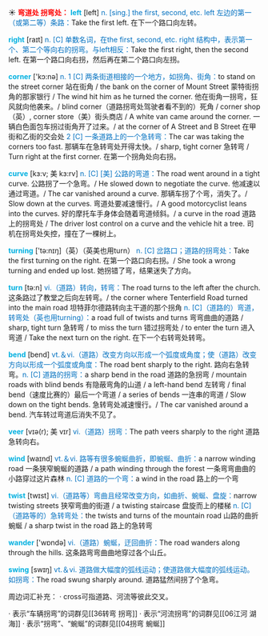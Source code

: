 ☀ <font color="red">**弯道处 拐弯处：**</font>
<font color="sky blue">**left**</font> [left] 
<font color="#0070c0">n. [sing.] the first, second, etc. left 左边的第一（或第二等）条路：</font>Take the first left. 在下一个路口向左转。

<font color="sky blue">**right**</font> [raɪt] 
<font color="#0070c0">n. [C] 单数名词，在the first, second, etc. right 结构中，表示第一个、第二个等向右的拐弯。与left相反：</font>Take the first right, then the second left. 在第一个路口向右拐，然后再在第二个路口向左拐。

<font color="sky blue">**corner**</font> ['kɔ:nə] 
<font color="#0070c0">n. 1 [C] 两条街道相接的一个地方，如拐角、街角：</font>to stand on the street corner 站在街角 / the bank on the corner of Mount Street 蒙特街拐角的那家银行 / The wind hit him as he turned the corner. 他在街角一拐弯，狂风就向他袭来。/ blind corner（道路拐弯处驾驶者看不到的）死角 / corner shop（英）, corner store（美）街头商店 / A white van came around the corner. 一辆白色面包车拐过街角开了过来。/ at the corner of A Street and B Street 在甲街和乙街的交会处 <font color="#0070c0">2 [C] 一条道路上的一个急转弯：</font>The car was taking the corners too fast. 那辆车在急转弯处开得太快。/ sharp, tight corner 急转弯 / Turn right at the first corner. 在第一个拐角处向右拐。
           
<font color="sky blue">**curve**</font> [kɜ:v; 美 kɜ:rv]
<font color="#0070c0">n. [C] [美] 公路的弯道：</font>The road went around in a tight curve. 公路拐了一个急弯。/ He slowed down to negotiate the curve. 他减速以通过弯道。/ The car vanished around a curve. 那辆车拐了个弯，消失了。/ Slow down at the curves. 弯道处要减速慢行。/ A good motorcyclist leans into the curves. 好的摩托车手身体会随着弯道倾斜。/ a curve in the road 道路上的拐弯处 / The driver lost control on a curve and the vehicle hit a tree. 司机在拐弯处失控，撞在了一棵树上。

<font color="sky blue">**turning**</font> ['tə:nɪŋ]（英）（英美也用turn）
<font color="#0070c0">n. [C] 岔路口；道路的拐弯处：</font>Take the first turning on the right. 在第一个路口向右拐。/ She took a wrong turning and ended up lost. 她拐错了弯，结果迷失了方向。

<font color="sky blue">**turn**</font> [tə:n] 
<font color="#0070c0">vi.（道路）转向，转弯：</font>The road turns to the left after the church. 这条路过了教堂之后向左转弯。/ the corner where Tenterfield Road turned into the main road 坦特菲尔德路转向主干道的那个拐角 <font color="#0070c0">n. [C]（道路的）弯道，转弯处（英也用turning）：</font>a road full of twists and turns 弯弯曲曲的道路 / sharp, tight turn 急转弯 / to miss the turn 错过拐弯处 / to enter the turn 进入弯道 / Take the next turn on the right. 在下一个右转弯处转弯。

<font color="sky blue">**bend**</font> [bend] 
<font color="#0070c0">vt.＆vi.（道路）改变方向以形成一个弧度或角度；使（道路）改变方向以形成一个弧度或角度：</font>The road bent sharply to the right. 路向右急转弯。<font color="#0070c0">n. [C] 道路的拐弯：</font>a sharp bend in the road 道路的急拐弯 / mountain roads with blind bends 有隐蔽弯角的山道 / a left-hand bend 左转弯 / final bend（速度比赛的）最后一个弯道 / a series of bends 一连串的弯道 / Slow down on the tight bends. 急转弯处减速慢行。/ The car vanished around a bend. 汽车转过弯道后消失不见了。
           
<font color="sky blue">**veer**</font> [vɪə(r); 美 vɪr]
<font color="#0070c0">vi.（道路）拐弯：</font>The path veers sharply to the right 道路急转向右。

<font color="sky blue">**wind**</font> [waɪnd] 
<font color="#0070c0">vt.＆vi. 路等有很多蜿蜒曲折，即蜿蜒、曲折：</font>a narrow winding road 一条狭窄蜿蜒的道路 / a path winding through the forest 一条弯弯曲曲的小路穿过这片森林 <font color="#0070c0">n. [C] 道路的一个弯：</font>a wind in the road 路上的一个弯

<font color="sky blue">**twist**</font> [twɪst] 
<font color="#0070c0">vi.（道路等）弯曲且经常改变方向，如曲折、蜿蜒、盘旋：</font>narrow twisting streets 狭窄弯曲的街道 / a twisting staircase 盘旋而上的楼梯 <font color="#0070c0">n. [C]（道路等的）急转弯处：</font>the twists and turns of the mountain road 山路的曲折蜿蜒 / a sharp twist in the road 路上的急转弯

<font color="sky blue">**wander**</font> ['wɒndə] 
<font color="#0070c0">vi.（道路）蜿蜒，迂回曲折：</font>The road wanders along through the hills. 这条路弯弯曲曲地穿过各个山丘。

<font color="sky blue">**swing**</font> [swɪŋ] 
<font color="#0070c0">vt.＆vi. 道路做大幅度的弧线运动；使道路做大幅度的弧线运动。如拐弯：</font>The road swung sharply around. 道路猛然间拐了个急弯。

周边词汇补充：
· cross可指道路、河流等彼此交叉。

· 表示“车辆拐弯”的词群见[[36转弯 拐弯]]
· 表示“河流拐弯”的词群见[[06江河 湖海]]
· 表示“拐弯”、“蜿蜒”的词群见[[04拐弯 蜿蜒]] 